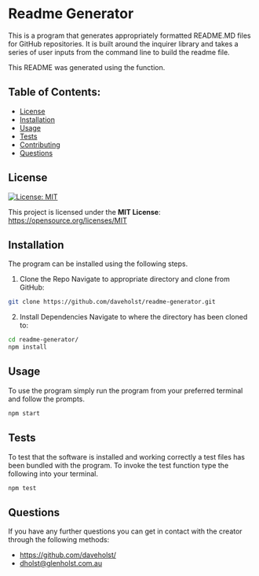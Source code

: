 
# Readme Generator
This is a program that generates appropriately formatted README.MD files for GitHub repositories. It is built around the inquirer library and takes a series of user inputs from the command line to build the readme file.

This README was generated using the function.



## Table of Contents:
* [License](#License)
* [Installation](#Installation)
* [Usage](#Usage)
* [Tests](#Tests)
* [Contributing](#Contributing)
* [Questions](#Questions)



## License

[![License: MIT](https://img.shields.io/badge/License-MIT-yellow.svg)](https://opensource.org/licenses/MIT)

This project is licensed under the **MIT License**: https://opensource.org/licenses/MIT
      
  

## Installation
The program can be installed using the following steps.

1. Clone the Repo
Navigate to appropriate directory and clone from GitHub:

```bash
git clone https://github.com/daveholst/readme-generator.git
```

2. Install Dependencies
Navigate to where the directory has been cloned to:

```bash
cd readme-generator/
npm install
```



## Usage
To use the program simply run the program from your preferred terminal and follow the prompts.

```bash
npm start
```


## Tests
To test that the software is installed and working correctly a test files has been bundled with the program. To invoke the test function type the following into your terminal.

```bash
npm test
```


## 


## Questions
If you have any further questions you can get in contact with the creator through the following methods:
- https://github.com/daveholst/
- dholst@glenholst.com.au
